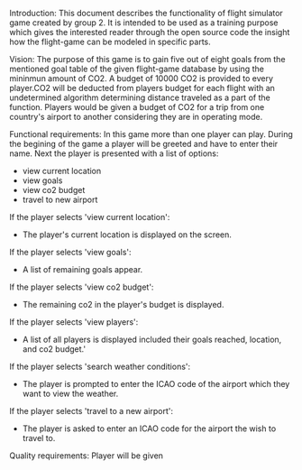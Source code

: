 Introduction: 
This document describes the functionality of flight simulator game created by group 2. It is intended to be used as a training purpose which gives the interested reader through the open source code the insight how the flight-game can be modeled in specific parts.

Vision:
The purpose of this game is to gain five out of eight goals from the mentioned goal table of the given flight-game database by using the mininmun amount of CO2. A budget of 10000 CO2 is provided to every player.CO2 will be deducted from players budget for each flight with an undetermined algorithm determining distance traveled as a part of the function. Players would be given a budget of CO2 for a trip from one country's airport to another considering they are in operating mode.


Functional requirements:
In this game more than one player can play.
During the begining of the game a player will be greeted and have to enter their name.
Next the player is presented with a list of options: 

- view current location 
- view goals 
- view co2 budget 
- travel to new airport

If the player selects 'view current location': 
- The player's current location is displayed on the screen.

If the player selects 'view goals': 
- A list of remaining goals appear.

If the player selects 'view co2 budget': 
- The remaining co2 in the player's budget is displayed.

If the player selects 'view players': 
- A list of all players is displayed included their goals reached, location, and co2 budget.'

If the player selects 'search weather conditions': 
- The player is prompted to enter the ICAO code of the airport which they want to view the weather.

If the player selects 'travel to a new airport': 
- The player is asked to enter an ICAO code for the airport the wish to travel to.

Quality requirements:
Player will be given 

